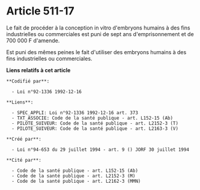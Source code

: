 # Article 511-17

Le fait de procéder à la conception in vitro d'embryons humains à des fins industrielles ou commerciales est puni de sept ans
d'emprisonnement et de 700 000 F d'amende.

Est puni des mêmes peines le fait d'utiliser des embryons humains à des fins industrielles ou commerciales.

**Liens relatifs à cet article**

	**Codifié par**:

	  - Loi n°92-1336 1992-12-16

	**Liens**:

	  - SPEC_APPLI: Loi n°92-1336 1992-12-16 art. 373
	  - TXT_ASSOCIE: Code de la santé publique - art. L152-15 (Ab)
	  - PILOTE_SUIVEUR: Code de la santé publique - art. L2152-3 (T)
	  - PILOTE_SUIVEUR: Code de la santé publique - art. L2163-3 (V)

	**Créé par**:

	  - Loi n°94-653 du 29 juillet 1994 - art. 9 () JORF 30 juillet 1994

	**Cité par**:

	  - Code de la santé publique - art. L152-15 (Ab)
	  - Code de la santé publique - art. L2152-3 (M)
	  - Code de la santé publique - art. L2162-3 (MMN)
